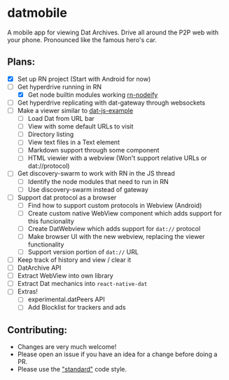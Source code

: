 # datmobile

A mobile app for viewing Dat Archives. Drive all around the P2P web with your phone. Pronounced like the famous hero's car.

## Plans:

- [x] Set up RN project (Start with Android for now)
- [ ] Get hyperdrive running in RN
	- [x] Get node builtin modules working [rn-nodeify](https://github.com/tradle/rn-nodeify)
- [ ] Get hyperdrive replicating with dat-gateway through websockets
- [ ] Make a viewer similar to [dat-js-example](https://github.com/RangerMauve/dat-js-example)
	- [ ] Load Dat from URL bar
	- [ ] View with some default URLs to visit
	- [ ] Directory listing
	- [ ] View text files in a Text element
	- [ ] Markdown support through some component
	- [ ] HTML viewier with a webview (Won't support relative URLs or dat://protocol)
- [ ] Get discovery-swarm to work with RN in the JS thread
	- [ ] Identify the node modules that need to run in RN
	- [ ] Use discovery-swarm instead of gateway
- [ ] Support dat protocol as a browser
	- [ ] Find how to support custom protocols in Webview (Android)
	- [ ] Create custom native WebView component which adds support for this funcionality
	- [ ] Create DatWebview which adds support for `dat://` protocol
	- [ ] Make browser UI with the new webview, replacing the viewer functionality
	- [ ] Support version portion of `dat://` URL
- [ ] Keep track of history and view / clear it
- [ ] DatArchive API
- [ ] Extract WebView into own library
- [ ] Extract Dat mechanics into `react-native-dat`
- [ ] Extras!
	- [ ] experimental.datPeers API
	- [ ] Add Blocklist for trackers and ads

## Contributing:

- Changes are very much welcome!
- Please open an issue if you have an idea for a change before doing a PR.
- Please use the ["standard"](https://standardjs.com/) code style.